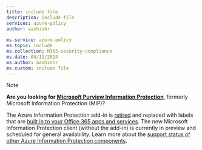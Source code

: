 ```yaml
---
title: include file
description: include file
services: azure-policy
author: aashishr
 
ms.service: azure-policy
ms.topic: include
ms.collection: M365-security-compliance
ms.date: 04/11/2024
ms.author: aashishr
ms.custom: include file
---
```



> [!NOTE]
> **Are you looking for [Microsoft Purview Information Protection](/purview/information-protection)**, formerly Microsoft Information Protection (MIP)?
> 
>The Azure Information Protection add-in is [retired](https://techcommunity.microsoft.com/t5/security-compliance-and-identity/retirement-notification-for-the-azure-information-protection/ba-p/3791908) and replaced with labels that are [built in to your Office 365 apps and services](/purview/sensitivity-labels#sensitivity-labels-and-azure-information-protection). The new Microsoft Information Protection client (without the add-in) is currently in preview and scheduled for general availability. Learn more about the [support status of other Azure Information Protection components](https://techcommunity.microsoft.com/t5/security-compliance-and-identity/azure-information-protection-and-the-information-protection/ba-p/3671070).